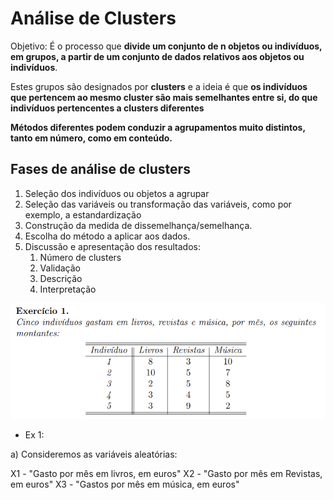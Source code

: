 # Análise de Clusters

Objetivo: É o processo que **divide um conjunto de n objetos ou indivíduos, em grupos, a partir de um conjunto de dados relativos aos objetos ou indivíduos**.

Estes grupos são designados por **clusters** e a ideia é que **os indivíduos que pertencem ao mesmo cluster são mais semelhantes entre si, do que indivíduos pertencentes a clusters diferentes**

**Métodos diferentes podem conduzir a agrupamentos muito distintos, tanto em número, como em conteúdo.**

## Fases de análise de clusters

1. Seleção dos indivíduos ou objetos a agrupar
2. Seleção das variáveis ou transformação das variáveis, como por exemplo, a estandardização
3. Construção da medida de dissemelhança/semelhança.
4. Escolha do método a aplicar aos dados.
5. Discussão e apresentação dos resultados:
   1. Número de clusters
   2. Validação
   3. Descrição
   4. Interpretação

![Exercício1](image.png)

- Ex 1:

a) Consideremos as variáveis aleatórias:

X1 - "Gasto por mês em livros, em euros"
X2 - "Gasto por mês em Revistas, em euros"
X3 - "Gastos por mês em música, em euros"

